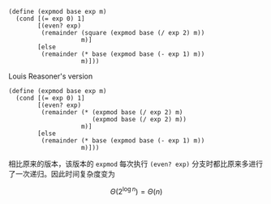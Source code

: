 ```racket
(define (expmod base exp m)
  (cond [(= exp 0) 1]
        [(even? exp)
         (remainder (square (expmod base (/ exp 2) m))
                    m)]
        [else
         (remainder (* base (expmod base (- exp 1) m))
                    m)]))
```

Louis Reasoner's version

```rkt
(define (expmod base exp m)
  (cond [(= exp 0) 1]
        [(even? exp)
         (remainder (* (expmod base (/ exp 2) m)
                       (expmod base (/ exp 2) m))
                    m)]
        [else
         (remainder (* base (expmod base (- exp 1) m))
                    m)]))
```

相比原来的版本，该版本的 `expmod` 每次执行 `(even? exp)` 分支时都比原来多进行了一次递归。因此时间复杂度变为

$$
\Theta(2^{\log n}) = \Theta(n)
$$